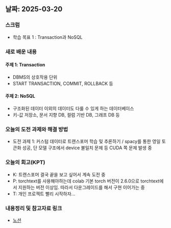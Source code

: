 
## 날짜: 2025-03-20

### 스크럼
- 학습 목표 1 : Transaction과 NoSQL

### 새로 배운 내용
#### 주제 1: Transaction
- DBMS의 상호작용 단위
- START TRANSACTION, COMMIT, ROLLBACK 등

#### 주제 2: NoSQL
- 구조화된 데이터 이외의 데이터도 다룰 수 있게 하는 데이터베이스
- 키-값 저장소, 문서 지향 DB, 컬럼 기반 DB, 그래프 DB 등

### 오늘의 도전 과제와 해결 방법
- 도전 과제 1: 커스텀 데이터로 트랜스포머 학습 및 추론하기 / spacy를 통한 영일 토큰화 성공, 단 모델 구조에서 device 불일치 문제 등 CUDA 쪽 문제 발생 중

### 오늘의 회고(KPT)
- K: 트랜스포머 결국 끝을 보고 싶어서 계속 도전 중
- P: torchtext를 사용해야하는데 colab 기본 torch 버전이 2.6.0으로 torchtext에서 지원하는 버전 이상임. 따라서 다운그레이드를 해서 구현 이어가는 중
- T: 개인 프로젝트 빨리 시작하자...

### 내용정리 및 참고자료 링크
- [노션](https://grizzly-crater-c04.notion.site/250320-4-1bc75a6ebc0a80cc9544f5379c3aa670?pvs=4) 
